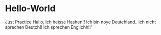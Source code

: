 # Hello-World
Just Practice
Hallo, Ich heisse Hashen!! Ich bin noye Deutchland.. ich nicht sprechen Deutch!!
Ich sprechen Englichh!!'
